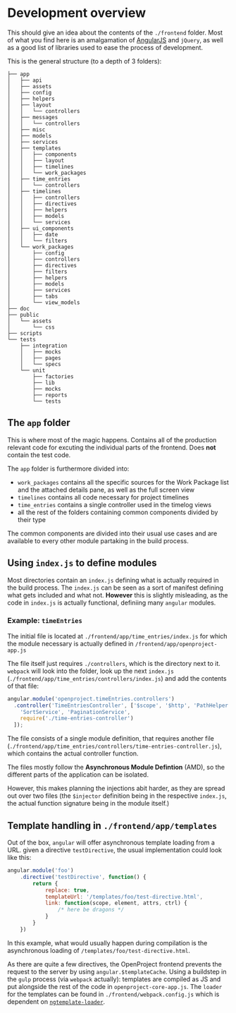 Development overview
====================

This should give an idea about the contents of the `./frontend` folder. Most of what you find here is an amalgamation of [AngularJS](https://angularjs.org) and `jQuery`, as well as a good list of libraries used to ease the process of development.

This is the general structure (to a depth of 3 folders):

```
├── app
│   ├── api
│   ├── assets
│   ├── config
│   ├── helpers
│   ├── layout
│   │   └── controllers
│   ├── messages
│   │   └── controllers
│   ├── misc
│   ├── models
│   ├── services
│   ├── templates
│   │   ├── components
│   │   ├── layout
│   │   ├── timelines
│   │   └── work_packages
│   ├── time_entries
│   │   └── controllers
│   ├── timelines
│   │   ├── controllers
│   │   ├── directives
│   │   ├── helpers
│   │   ├── models
│   │   └── services
│   ├── ui_components
│   │   ├── date
│   │   └── filters
│   └── work_packages
│       ├── config
│       ├── controllers
│       ├── directives
│       ├── filters
│       ├── helpers
│       ├── models
│       ├── services
│       ├── tabs
│       └── view_models
├── doc
├── public
│   └── assets
│       └── css
├── scripts
└── tests
    ├── integration
    │   ├── mocks
    │   ├── pages
    │   └── specs
    └── unit
        ├── factories
        ├── lib
        ├── mocks
        ├── reports
        └── tests
```

## The `app` folder

This is where most of the magic happens. Contains all of the production relevant code for excuting the individual parts of the frontend. Does __not__ contain the test code.

The `app` folder is furthermore divided into:

* `work_packages` contains all the specific sources for the Work Package list and the attached details pane, as well as the full screen view
* `timelines` contains all code necessary for project timelines
* `time_entries` contains a single controller used in the timelog views 
* all the rest of the folders containing common components divided by their type

The common components are divided into their usual use cases and are available to every other module partaking in the build process.

## Using `index.js` to define modules

Most directories contain an `index.js` defining what is actually required in the build process. The `index.js` can be seen as a sort of manifest defining what gets included and what not. __However__ this is slightly misleading, as the code in `index.js` is actually functional, definiing many `angular` modules.

### Example: `timeEntries`

The initial file is located at `./frontend/app/time_entries/index.js` for which the module necessary is actually defined in `/frontend/app/openproject-app.js`

The file itself just requires `./controllers`, which is the directory next to it. `webpack` will look into the folder, look up the next `index.js` (`./frontend/app/time_entries/controllers/index.js`) and add the contents of that file:

```javascript
angular.module('openproject.timeEntries.controllers')
  .controller('TimeEntriesController', ['$scope', '$http', 'PathHelper',
    'SortService', 'PaginationService',
    require('./time-entries-controller')
  ]);
```

The file consists of a single module definition, that requires another file (`./frontend/app/time_entries/controllers/time-entries-controller.js`), which contains the actual controller function.

The files mostly follow the __Asynchronous Module Defintion__ (AMD), so the different parts of the application can be isolated.

However, this makes planning the injections abit harder, as they are spread out over two files (the `$injector` definition being in the respective `index.js`, the actual function signature being in the module itself.)

## Template handling in `./frontend/app/templates`

Out of the box, `angular` will offer asynchronous template loading from a URL. given a directive `testDirective`, the usual implementation could look like this:

```javascript
angular.module('foo')
    .directive('testDirective', function() {
        return {
            replace: true,
            templateUrl: '/templates/foo/test-directive.html',
            link: function(scope, element, attrs, ctrl) {
                /* here be dragons */ 
            }
        }
    })
```

In this example, what would usually happen during compilation is the asynchronous loading of `/templates/foo/test-directive.html`. 

As there are quite a few directives, the OpenProject frontend prevents the request to the server by using `angular.$templateCache`. Using a buildstep in the `gulp` process (via `webpack` actually): templates are compiled as JS and put alongside the rest of the code in `openproject-core-app.js`. The `loader` for the templates can be found in `./frontend/webpack.config.js` which is dependent on [`ngtemplate-loader`](https://github.com/WearyMonkey/ngtemplate-loader).

